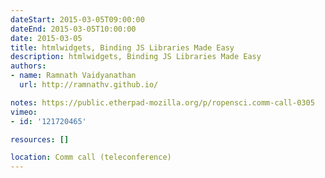 ```yaml
---
dateStart: 2015-03-05T09:00:00
dateEnd: 2015-03-05T10:00:00
date: 2015-03-05
title: htmlwidgets, Binding JS Libraries Made Easy
description: htmlwidgets, Binding JS Libraries Made Easy
authors:
- name: Ramnath Vaidyanathan
  url: http://ramnathv.github.io/

notes: https://public.etherpad-mozilla.org/p/ropensci.comm-call-0305
vimeo:
- id: '121720465'

resources: []

location: Comm call (teleconference)
---
```

